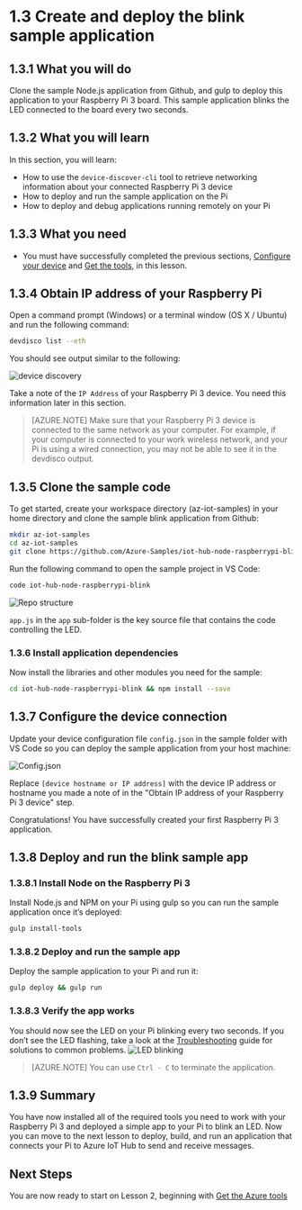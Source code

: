 <properties
 pageTitle="Create and deploy the blink sample application | Microsoft Azure"
 description="Clone the sample Node.js application from Github, and gulp to deploy this application to your Raspberry Pi 3 board. This sample application blinks the LED connected to the board every two seconds."
 services="iot-hub"
 documentationCenter=""
 authors="shizn"
 manager="timlt"
 tags=""
 keywords=""/>

<tags
 ms.service="iot-hub"
 ms.devlang="multiple"
 ms.topic="article"
 ms.tgt_pltfrm="na"
 ms.workload="na"
 ms.date="09/28/2016" 
 ms.author="xshi"/>

# 1.3 Create and deploy the blink sample application

## 1.3.1 What you will do
Clone the sample Node.js application from Github, and gulp to deploy this application to your Raspberry Pi 3 board. This sample application blinks the LED connected to the board every two seconds.

## 1.3.2 What you will learn
In this section, you will learn:

- How to use the `device-discover-cli` tool to retrieve networking information about your connected Raspberry Pi 3 device
- How to deploy and run the sample application on the Pi
- How to deploy and debug applications running remotely on your Pi


## 1.3.3 What you need
- You must have successfully completed the previous sections, [Configure your device](iot-hub-raspberrypikit-node-lesson1-configure-your-device.md) and [Get the tools](iot-hub-raspberrypikit-node-lesson1-get-the-tools-win32.md), in this lesson.

## 1.3.4 Obtain IP address of your Raspberry Pi
Open a command prompt (Windows) or a terminal window (OS X / Ubuntu) and run the following command:

```bash
devdisco list --eth
```

You should see output similar to the following:

![device discovery](media/iot-hub-raspberry-pi-lessons/lesson1/device_discovery.png)

Take a note of the `IP Address` of your Raspberry Pi 3 device. You need this information later in this section.

> [AZURE.NOTE] Make sure that your Raspberry Pi 3 device is connected to the same network as your computer. For example, if your computer is connected to your work wireless network, and your Pi is using a wired connection, you may not be able to see it in the devdisco output.


## 1.3.5 Clone the sample code
To get started, create your workspace directory (az-iot-samples) in your home directory and clone the sample blink application from Github:

```bash
mkdir az-iot-samples
cd az-iot-samples
git clone https://github.com/Azure-Samples/iot-hub-node-raspberrypi-blink.git
```

Run the following command to open the sample project in VS Code:

```bash
code iot-hub-node-raspberrypi-blink
```

![Repo structure](media/iot-hub-raspberry-pi-lessons/lesson1/vscode-blink-mac.png)

`app.js` in the `app` sub-folder is the key source file that contains the code controlling the LED.

### 1.3.6 Install application dependencies
Now install the libraries and other modules you need for the sample:

```bash
cd iot-hub-node-raspberrypi-blink && npm install --save
```

## 1.3.7 Configure the device connection
Update your device configuration file `config.json` in the sample folder with VS Code so you can deploy the sample application from your host machine:

![Config.json](media/iot-hub-raspberry-pi-lessons/lesson1/vscode-config-mac.png)

Replace `[device hostname or IP address]` with the device IP address or hostname you made a note of in the "Obtain IP address of your Raspberry Pi 3 device" step.

Congratulations! You have successfully created your first Raspberry Pi 3 application.

## 1.3.8 Deploy and run the blink sample app

### 1.3.8.1 Install Node on the Raspberry Pi 3
Install Node.js and NPM on your Pi using gulp so you can run the sample application once it’s deployed:

```bash
gulp install-tools
```
### 1.3.8.2 Deploy and run the sample app
Deploy the sample application to your Pi and run it:

```bash
gulp deploy && gulp run
```

### 1.3.8.3 Verify the app works
You should now see the LED on your Pi blinking every two seconds.  If you don’t see the LED flashing, take a look at the [Troubleshooting](iot-hub-raspberrypikit-node-troubleshooting.md) guide for solutions to common problems.
![LED blinking](media/iot-hub-raspberry-pi-lessons/lesson1/led_blinking.jpg)

> [AZURE.NOTE] You can use `Ctrl - C` to terminate the application.

## 1.3.9 Summary
You have now installed all of the required tools you need to work with your Raspberry Pi 3 and deployed a simple app to your Pi to blink an LED. Now you can move to the next lesson to deploy, build, and run an application that connects your Pi to Azure IoT Hub to send and receive messages.

## Next Steps
You are now ready to start on Lesson 2, beginning with [Get the Azure tools](iot-hub-raspberrypikit-node-lesson2-get-azure-tools-win32.md)